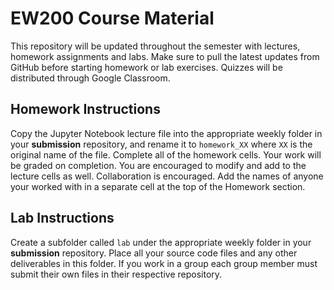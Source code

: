 # EW200 Course Material
This repository will be updated throughout the semester with lectures, homework assignments and labs. Make sure to pull the latest updates from GitHub before starting homework or lab exercises. Quizzes will be distributed through Google Classroom.

## Homework Instructions
Copy the Jupyter Notebook lecture file into the appropriate weekly folder in your **submission** repository, and rename it to ``homework_XX`` where ``XX`` is the original name of the file. Complete all of the homework cells. Your work will be graded on completion. You are encouraged to modify and add to the lecture cells as well. Collaboration is encouraged. Add the names of anyone your worked with in a separate cell at the top of the Homework section.

## Lab Instructions
Create a subfolder called ``lab`` under the appropriate weekly folder in your **submission** repository. Place all your source code files and any other deliverables in this folder. If you work in a group each group member must submit their own files in their respective repository.
